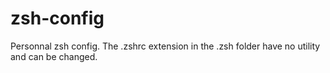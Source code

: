 # zsh-config

Personnal zsh config. The .zshrc extension in the .zsh folder have no utility and can be changed.